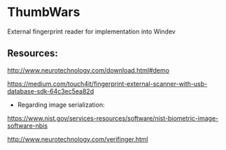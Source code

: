 # ThumbWars
External fingerprint reader for implementation into Windev

## Resources:
http://www.neurotechnology.com/download.html#demo

https://medium.com/touch4it/fingerprint-external-scanner-with-usb-database-sdk-64c3ec5ea82d

- Regarding image serialization:

https://www.nist.gov/services-resources/software/nist-biometric-image-software-nbis

http://www.neurotechnology.com/verifinger.html
